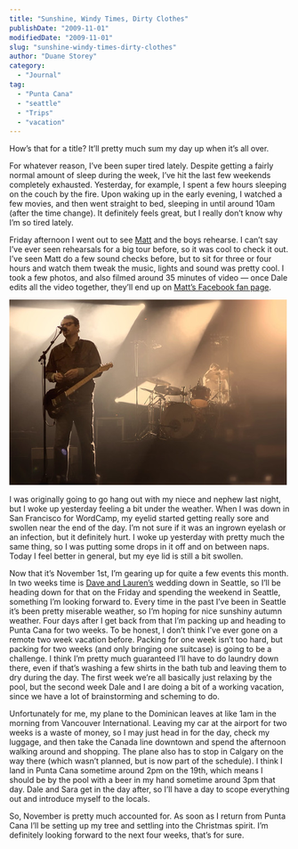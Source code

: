 ```yaml
---
title: "Sunshine, Windy Times, Dirty Clothes"
publishDate: "2009-11-01"
modifiedDate: "2009-11-01"
slug: "sunshine-windy-times-dirty-clothes"
author: "Duane Storey"
category:
  - "Journal"
tag:
  - "Punta Cana"
  - "seattle"
  - "Trips"
  - "vacation"
---
```


How’s that for a title? It’ll pretty much sum my day up when it’s all over.

For whatever reason, I’ve been super tired lately. Despite getting a fairly normal amount of sleep during the week, I’ve hit the last few weekends completely exhausted. Yesterday, for example, I spent a few hours sleeping on the couch by the fire. Upon waking up in the early evening, I watched a few movies, and then went straight to bed, sleeping in until around 10am (after the time change). It definitely feels great, but I really don’t know why I’m so tired lately.

Friday afternoon I went out to see [Matt](http://www.matthewgood.org) and the boys rehearse. I can’t say I’ve ever seen rehearsals for a big tour before, so it was cool to check it out. I’ve seen Matt do a few sound checks before, but to sit for three or four hours and watch them tweak the music, lights and sound was pretty cool. I took a few photos, and also filmed around 35 minutes of video — once Dale edits all the video together, they’ll end up on [Matt’s Facebook fan page](http://facebook.com/matthewgood.org).

[![Matthew Good](_images/sunshine-windy-times-dirty-clothes-1.jpg)](http://www.flickr.com/photos/duanestorey/4060315578/)

I was originally going to go hang out with my niece and nephew last night, but I woke up yesterday feeling a bit under the weather. When I was down in San Francisco for WordCamp, my eyelid started getting really sore and swollen near the end of the day. I’m not sure if it was an ingrown eyelash or an infection, but it definitely hurt. I woke up yesterday with pretty much the same thing, so I was putting some drops in it off and on between naps. Today I feel better in general, but my eye lid is still a bit swollen.

Now that it’s November 1st, I’m gearing up for quite a few events this month. In two weeks time is [Dave and Lauren’s](http://daveandlauren.us/) wedding down in Seattle, so I’ll be heading down for that on the Friday and spending the weekend in Seattle, something I’m looking forward to. Every time in the past I’ve been in Seattle it’s been pretty miserable weather, so I’m hoping for nice sunshiny autumn weather. Four days after I get back from that I’m packing up and heading to Punta Cana for two weeks. To be honest, I don’t think I’ve ever gone on a remote two week vacation before. Packing for one week isn’t too hard, but packing for two weeks (and only bringing one suitcase) is going to be a challenge. I think I’m pretty much guaranteed I’ll have to do laundry down there, even if that’s washing a few shirts in the bath tub and leaving them to dry during the day. The first week we’re all basically just relaxing by the pool, but the second week Dale and I are doing a bit of a working vacation, since we have a lot of brainstorming and scheming to do.

Unfortunately for me, my plane to the Dominican leaves at like 1am in the morning from Vancouver International. Leaving my car at the airport for two weeks is a waste of money, so I may just head in for the day, check my luggage, and then take the Canada line downtown and spend the afternoon walking around and shopping. The plane also has to stop in Calgary on the way there (which wasn’t planned, but is now part of the schedule). I think I land in Punta Cana sometime around 2pm on the 19th, which means I should be by the pool with a beer in my hand sometime around 3pm that day. Dale and Sara get in the day after, so I’ll have a day to scope everything out and introduce myself to the locals.

So, November is pretty much accounted for. As soon as I return from Punta Cana I’ll be setting up my tree and settling into the Christmas spirit. I’m definitely looking forward to the next four weeks, that’s for sure.